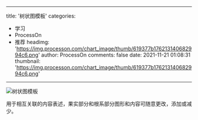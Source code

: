 
---
title: '树状图模板'
categories: 
 - 学习
 - ProcessOn
 - 推荐
headimg: 'https://img.processon.com/chart_image/thumb/619377b176213140682994c6.png'
author: ProcessOn
comments: false
date: 2021-11-21 01:08:31
thumbnail: 'https://img.processon.com/chart_image/thumb/619377b176213140682994c6.png'
---

<div>   
<img class="thumb" alt="树状图模板" src="https://img.processon.com/chart_image/thumb/619377b176213140682994c6.png" referrerpolicy="no-referrer">
<p>用于相互关联的内容表述，果实部分和根系部分图形和内容可随意更改，添加或减少。</p>  
</div>
            